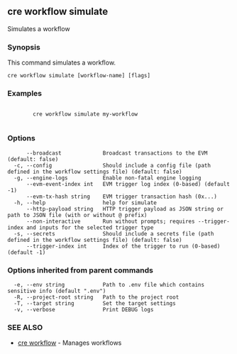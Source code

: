 ## cre workflow simulate

Simulates a workflow

### Synopsis

This command simulates a workflow.

```
cre workflow simulate [workflow-name] [flags]
```

### Examples

```

		cre workflow simulate my-workflow
		
```

### Options

```
      --broadcast             Broadcast transactions to the EVM (default: false)
  -c, --config                Should include a config file (path defined in the workflow settings file) (default: false)
  -g, --engine-logs           Enable non-fatal engine logging
      --evm-event-index int   EVM trigger log index (0-based) (default -1)
      --evm-tx-hash string    EVM trigger transaction hash (0x...)
  -h, --help                  help for simulate
      --http-payload string   HTTP trigger payload as JSON string or path to JSON file (with or without @ prefix)
      --non-interactive       Run without prompts; requires --trigger-index and inputs for the selected trigger type
  -s, --secrets               Should include a secrets file (path defined in the workflow settings file) (default: false)
      --trigger-index int     Index of the trigger to run (0-based) (default -1)
```

### Options inherited from parent commands

```
  -e, --env string            Path to .env file which contains sensitive info (default ".env")
  -R, --project-root string   Path to the project root
  -T, --target string         Set the target settings
  -v, --verbose               Print DEBUG logs
```

### SEE ALSO

* [cre workflow](cre_workflow.md)	 - Manages workflows

